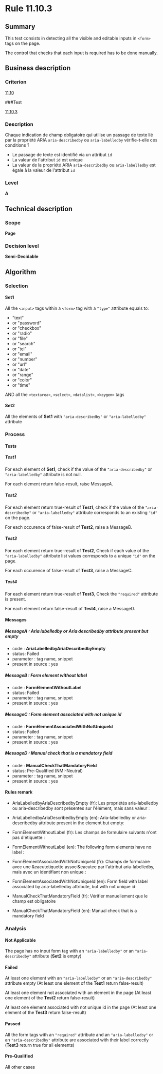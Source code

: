 # Rule 11.10.3

## Summary

This test consists in detecting all the visible and editable inputs in `<form>` tags on the page.

The control that checks that each input is required has to be done manually.

## Business description

### Criterion

[11.10](http://references.modernisation.gouv.fr/rgaa/criteres.html#crit-11-10)

###Test

[11.10.3](http://references.modernisation.gouv.fr/rgaa/criteres.html#test-11-10-3)

### Description

Chaque indication de champ obligatoire qui utilise un passage de texte li&eacute; par la propri&eacute;t&eacute; ARIA `aria-describedby` ou `aria-labelledby` v&eacute;rifie-t-elle ces conditions ? 
 
 * Le passage de texte est identifi&eacute; via un attribut `id` 
 * La valeur de l'attribut `id` est unique 
 * La valeur de la propri&eacute;t&eacute; ARIA `aria-describedby` ou `aria-labelledby` est &eacute;gale &agrave; la valeur de l'attribut `id` 

### Level

**A**

## Technical description

### Scope

**Page**

### Decision level

**Semi-Decidable**

## Algorithm

### Selection

#### Set1 

All the `<input>` tags within a `<form>` tag with a `"type"` attribute equals to:
-  "text"
-   or "password"
-   or "checkbox"
-   or "radio"
-   or "file"
-   or "search"
-   or "tel"
-   or "email"
-   or "number"
-   or "url"
-   or "date"
-   or "range"
-   or "color"
-   or "time"

AND all the `<textarea>`, `<select>`, `<datalist>`, `<keygen>` tags

#### Set2

All the elements of **Set1** with `"aria-describedby"` or `"aria-labelledby"` attribute 

### Process

#### Tests

##### Test1

For each element of **Set1**, check if the value of the `"aria-describedby"` or `"aria-labelledby"` attribute is not null.

For each element return false-result, raise MessageA.

##### Test2

For each element return true-result of **Test1**, check if the value of the `"aria-describedby"` or `"aria-labelledby"` attribute corresponds to an existing `"id"` on the page.

For each occurence of false-result of **Test2**, raise a MessageB.

##### Test3

For each element return true-result of **Test2**, Check if each value of the `"aria-labelledby"` attribute list values corresponds to a unique `"id"` on the page.

For each occurence of false-result of **Test3**, raise a MessageC.

##### Test4 

For each element return true-result of **Test3**, Check the `"required"` attribute is present.

For each element return false-result of **Test4**, raise a MessageD.

#### Messages

##### MessageA : Aria labelledby or Aria describedby attribute present but empty

- code : **AriaLabelledbyAriaDescribedbyEmpty**
- status: Failed
- parameter : tag name, snippet
- present in source : yes

##### MessageB : Form element without label

- code : **FormElementWithoutLabel**
- status: Failed
- parameter : tag name, snippet
- present in source : yes

##### MessageC : Form element associated with not unique id

- code : **FormElementAssociatedWithNotUniqueId**
- status: Failed
- parameter : tag name, snippet
- present in source : yes

##### MessageD : Manual check that is a mandatory field

- code : **ManualCheckThatMandatoryField**
- status: Pre-Qualified (NMI-Neutral)
- parameter : tag name, snippet
- present in source : yes

#### Rules remark

 * AriaLabelledbyAriaDescribedbyEmpty (fr): Les propriétés aria-labelledby ou aria-describedby sont présentes sur l'élément, mais sans valeur :
 * AriaLabelledbyAriaDescribedbyEmpty (en): Aria-labelledby or aria-describedby attribute present in the element but empty:

 * FormElementWithoutLabel (fr): Les champs de formulaire suivants n&#39;ont pas d&#39;&eacute;tiquette :
 * FormElementWithoutLabel (en): The following form elements have no label : 

 * FormElementAssociatedWithNotUniqueId (fr): Champs de formulaire avec une &eacutetiquette associ&eacutee par l'attribut aria-labelledby, mais avec un identifiant non unique :
 * FormElementAssociatedWithNotUniqueId (en): Form field with label associated by aria-labelledby attribute, but with not unique id:

 * ManualCheckThatMandatoryField (fr): V&eacute;rifier manuellement que le champ est obligatoire
 * ManualCheckThatMandatoryField (en): Manual check that is a mandatory field

### Analysis

#### Not Applicable

The page has no input form tag with an `"aria-labelledby"` or an `"aria-describedby"` attribute (**Set2** is empty)

#### Failed

At least one element with an `"aria-labelledby"` or an `"aria-describedby"` attribute empty (At least one element of the **Test1** return false-result)

At least one element not associated with an element in the page (At least one element of the **Test2** return false-result)

At least one element associated with not unique id in the page (At least one element of the **Test3** return false-result)

#### Passed

All the form tags with an `"required"` attribute and an `"aria-labelledby"` or an `"aria-describedby"` attribute are associated with their label correctly (**Test3** return true for all elements)

#### Pre-Qualified

All other cases